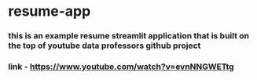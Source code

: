 # resume-app

### this is an example resume streamlit application that is built on the top of youtube data professors github project
### link - https://www.youtube.com/watch?v=evnNNGWETtg
